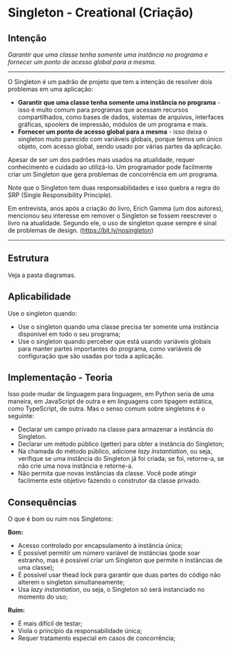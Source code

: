 # Singleton - Creational (Criação)

## Intenção

_Garantir que uma classe tenha somente uma instância no programa e fornecer um ponto de acesso global para a mesma._

---

O Singleton é um padrão de projeto que tem a intenção de resolver dois problemas em uma aplicação:

-   **Garantir que uma classe tenha somente uma instância no programa** - isso é muito comum para programas que acessam recursos compartilhados, como bases de dados, sistemas de arquivos, interfaces gráficas, spoolers de impressão, módulos de um programa e mais.
-   **Fornecer um ponto de acesso global para a mesma** - isso deixa o singleton muito parecido com variáveis globais, porque temos um único objeto, com acesso global, sendo usado por várias partes da aplicação.

Apesar de ser um dos padrões mais usados na atualidade, requer conhecimento e cuidado ao utilizá-lo. Um programador pode facilmente criar um Singleton que gera problemas de concorrência em um programa.

Note que o Singleton tem duas responsabilidades e isso quebra a regra do SRP (Single Responsibility Principle).

Em entrevista, anos após a criação do livro, Erich Gamma (um dos autores), mencionou seu interesse em remover o Singleton se fossem reescrever o livro na atualidade. Segundo ele, o uso de singleton quase sempre é sinal de problemas de design. (https://bit.ly/nosingleton)

---

## Estrutura

Veja a pasta diagramas.

## Aplicabilidade

Use o singleton quando:

-   Use o singleton quando uma classe precisa ter somente uma instância disponível em todo o seu programa;
-   Use o singleton quando perceber que está usando variáveis globais para manter partes importantes do programa, como variáveis de configuração que são usadas por toda a aplicação.

## Implementação - Teoria

Isso pode mudar de linguagem para linguagem, em Python seria de uma maneira, em JavaScript de outra e em linguagens com tipagem estática, como TypeScript, de outra. Mas o senso comum sobre singletons é o seguinte:

-   Declarar um campo privado na classe para armazenar a instância do Singleton.
-   Declarar um método público (getter) para obter a instância do Singleton;
-   Na chamada do método público, adicione _lazy instantiation_, ou seja, verifique se uma instância do Singleton já foi criada; se foi, retorne-a, se não crie uma nova instância e retorne-a.
-   Não permita que novas instâncias da classe. Você pode atingir facilmente este objetivo fazendo o construtor da classe privado.

## Consequências

O que é bom ou ruim nos Singletons:

**Bom:**

-   Acesso controlado por encapsulamento à instância única;
-   É possível permitir um número variável de instâncias (pode soar estranho, mas é possível criar um Singleton que permite n instâncias de uma classe);
-   É possível usar thead lock para garantir que duas partes do código não alterem o singleton simultaneamente;
-   Usa _lazy instantiation_, ou seja, o Singleton só será instanciado no momento do uso;

**Ruim:**

-   É mais difícil de testar;
-   Viola o princípio da responsabilidade única;
-   Requer tratamento especial em casos de concorrência;
